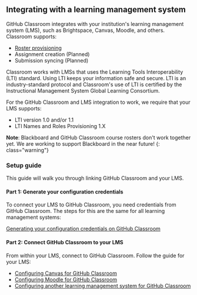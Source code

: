 ## Integrating with a learning management system

GitHub Classroom integrates with your institution's learning management system (LMS), such as Brightspace, Canvas, Moodle, and others. Classroom supports:

- [Roster provisioning](/help/import-roster-from-lms)
- Assignment creation (Planned)
- Submission syncing (Planned)

Classroom works with LMSs that uses the Learning Tools Interoperability (LTI) standard. Using LTI keeps your information safe and secure. LTI is an industry-standard protocol and Classroom's use of LTI is certified by the Instructional Management System Global Learning Consortium.

For the GitHub Classroom and LMS integration to work, we require that your LMS supports:

- LTI version 1.0 and/or 1.1
- LTI Names and Roles Provisioning 1.X

**Note**: Blackboard and GitHub Classroom course rosters don't work together yet. We are working to support Blackboard in the near future!
{: class="warning"}

### Setup guide

This guide will walk you through linking GitHub Classroom and your LMS.

#### Part 1: Generate your configuration credentials

To connect your LMS to GitHub Classroom, you need credentials from GitHub Classroom. The steps for this are the same for all learning management systems:

[Generating your configuration credentials on GitHub Classroom](/help/generate-lms-credentials)

#### Part 2: Connect GitHub Classroom to your LMS

From within your LMS, connect to GitHub Classroom. Follow the guide for your LMS:

- [Configuring Canvas for GitHub Classroom](/help/setup-canvas)
- [Configuring Moodle for GitHub Classroom](/help/setup-moodle)
- [Configuring another learning management system for GitHub Classroom](/help/setup-generic-lms)
